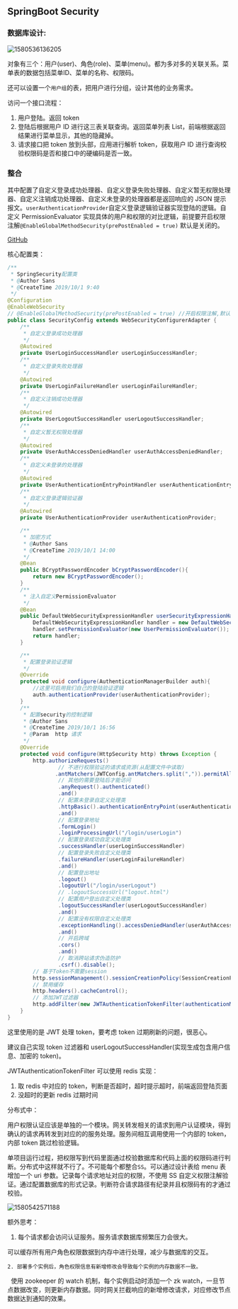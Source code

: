 ## SpringBoot Security

### 数据库设计:

![1580536136205](assets/1580536136205.png)

对象有三个：用户(user)、角色(role)、菜单(menu)。都为多对多的关联关系。菜单表的数据包括菜单ID、菜单的名称、权限码。

还可以设置一个`用户组`的表，把用户进行分组，设计其他的业务需求。



访问一个接口流程：

1. 用户登陆。返回 token
2. 登陆后根据用户 ID 进行这三表关联查询。返回菜单列表 List，前端根据返回结果进行菜单显示，其他的隐藏掉。
3. 请求接口把 token 放到头部，应用进行解析 token，获取用户 ID 进行查询校验权限码是否和接口中的硬编码是否一致。



### 整合

其中配置了自定义登录成功处理器、自定义登录失败处理器、自定义暂无权限处理器、自定义注销成功处理器、自定义未登录的处理器都是返回响应的 JSON 提示报文。`userAuthenticationProvider`自定义登录逻辑验证器实现登陆的逻辑。自定义 PermissionEvaluator 实现具体的用户和权限的对比逻辑，前提要开启权限注解`@EnableGlobalMethodSecurity(prePostEnabled = true)` 默认是关闭的。

[GitHub](https://github.com/linqin07/Spring-boot/tree/master/spring-boot-security)

核心配置类：

```java
/**
 * SpringSecurity配置类
 * @Author Sans
 * @CreateTime 2019/10/1 9:40
 */
@Configuration
@EnableWebSecurity
// @EnableGlobalMethodSecurity(prePostEnabled = true) //开启权限注解,默认是关闭的
public class SecurityConfig extends WebSecurityConfigurerAdapter {
    /**
     * 自定义登录成功处理器
     */
    @Autowired
    private UserLoginSuccessHandler userLoginSuccessHandler;
    /**
     * 自定义登录失败处理器
     */
    @Autowired
    private UserLoginFailureHandler userLoginFailureHandler;
    /**
     * 自定义注销成功处理器
     */
    @Autowired
    private UserLogoutSuccessHandler userLogoutSuccessHandler;
    /**
     * 自定义暂无权限处理器
     */
    @Autowired
    private UserAuthAccessDeniedHandler userAuthAccessDeniedHandler;
    /**
     * 自定义未登录的处理器
     */
    @Autowired
    private UserAuthenticationEntryPointHandler userAuthenticationEntryPointHandler;
    /**
     * 自定义登录逻辑验证器
     */
    @Autowired
    private UserAuthenticationProvider userAuthenticationProvider;

    /**
     * 加密方式
     * @Author Sans
     * @CreateTime 2019/10/1 14:00
     */
    @Bean
    public BCryptPasswordEncoder bCryptPasswordEncoder(){
        return new BCryptPasswordEncoder();
    }
    /**
     * 注入自定义PermissionEvaluator
     */
    @Bean
    public DefaultWebSecurityExpressionHandler userSecurityExpressionHandler(){
        DefaultWebSecurityExpressionHandler handler = new DefaultWebSecurityExpressionHandler();
        handler.setPermissionEvaluator(new UserPermissionEvaluator());
        return handler;
    }

    /**
     * 配置登录验证逻辑
     */
    @Override
    protected void configure(AuthenticationManagerBuilder auth){
        //这里可启用我们自己的登陆验证逻辑
        auth.authenticationProvider(userAuthenticationProvider);
    }
    /**
     * 配置security的控制逻辑
     * @Author Sans
     * @CreateTime 2019/10/1 16:56
     * @Param  http 请求
     */
    @Override
    protected void configure(HttpSecurity http) throws Exception {
        http.authorizeRequests()
                // 不进行权限验证的请求或资源(从配置文件中读取)
               .antMatchers(JWTConfig.antMatchers.split(",")).permitAll()
                // 其他的需要登陆后才能访问
                .anyRequest().authenticated()
                .and()
                // 配置未登录自定义处理类
                .httpBasic().authenticationEntryPoint(userAuthenticationEntryPointHandler)
                .and()
                // 配置登录地址
                .formLogin()
                .loginProcessingUrl("/login/userLogin")
                // 配置登录成功自定义处理类
                .successHandler(userLoginSuccessHandler)
                // 配置登录失败自定义处理类
                .failureHandler(userLoginFailureHandler)
                .and()
                // 配置登出地址
                .logout()
                .logoutUrl("/login/userLogout")
                // .logoutSuccessUrl("logout.html")
                // 配置用户登出自定义处理类
                .logoutSuccessHandler(userLogoutSuccessHandler)
                .and()
                // 配置没有权限自定义处理类
                .exceptionHandling().accessDeniedHandler(userAuthAccessDeniedHandler)
                .and()
                // 开启跨域
                .cors()
                .and()
                // 取消跨站请求伪造防护
                .csrf().disable();
        // 基于Token不需要session
        http.sessionManagement().sessionCreationPolicy(SessionCreationPolicy.STATELESS);
        // 禁用缓存
        http.headers().cacheControl();
        // 添加JWT过滤器
        http.addFilter(new JWTAuthenticationTokenFilter(authenticationManager()));
    }
}
```

这里使用的是 JWT 处理 token，要考虑 token 过期刷新的问题，很恶心。

建议自己实现 token 过滤器和 userLogoutSuccessHandler(实现生成包含用户信息、加密的 token)。

JWTAuthenticationTokenFilter 可以使用 redis 实现：

1. 取 redis 中对应的 token，判断是否超时，超时提示超时，前端返回登陆页面
2. 没超时的更新 redis 过期时间



分布式中：

用户权限认证应该是单独的一个模块。网关转发相关的请求到用户认证模块，得到确认的请求再转发到对应的的服务处理。服务间相互调用使用一个内部的 token，内部 token 跳过检验逻辑。

单项目运行过程，把权限写到代码里面通过校验数据库和代码上面的权限码进行判断。分布式中这样就不行了。不可能每个都整合`SS`。可以通过设计表给 menu 表增加一个 uri 参数。记录每个请求地址对应的权限，不使用 SS 自定义权限注解验证。通过配置数据库的形式记录。判断符合请求路径有纪录并且权限码有的才通过校验。

![1580542571188](assets/1580542571188.png)



额外思考：

1. 每个请求都会访问认证服务。服务请求数据库频繁压力会很大。

​       可以缓存所有用户角色权限数据到内存中进行处理，减少与数据库的交互。

    2. 部署多个实例后，角色权限信息有新增修改会导致每个实例的内存数据不一致。

        使用 zookeeper 的 watch 机制，每个实例启动时添加一个 zk watch，一旦节点数据改变，则更新内存数据。同时网关拦截响应的新增修改请求，对应修改节点数据达到通知的效果。